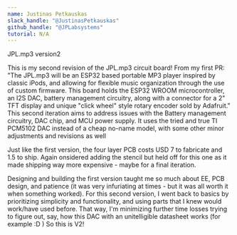 ```yaml
---
name: Justinas Petkauskas
slack_handle: "@JustinasPetkauskas"
github_handle: "@JPLabsystems"
tutorial: N/A
---
```


JPL.mp3 version2

This is my second revision of the JPL.mp3 circuit board! From my first PR:
"The JPL.mp3 will be an ESP32 based portable MP3 player inspired by classic iPods, and allowing for flexible music organization through the use of custom firmware. This board holds the ESP32 WROOM microcontroller, an I2S DAC, battery management circuitry, along with a connector for a 2" TFT display and unique "click wheel" style rotary encoder sold by Adafruit."
This second iteration aims to address issues with the Battery management circuitry, DAC chip, and MCU power supply. It uses the tried and true TI PCM5102 DAC instead of a cheap no-name model, with some other minor adjustments and revisions as well


Just like the first version, the four layer PCB costs USD 7 to fabricate and 1.5 to ship. Again onsidered adding the stencil but held off for this one as it made shipping way more expensive - maybe for a final iteration. 

Designing and building the first version taught me so much about EE, PCB design, and patience (it was very infuriating at times - but it was all worth it when something worked). For this second version, I went back to basics by prioritizing simplicity and functionality, and using parts that I knew would work/have used before. That way, I'm minimizing further time losses trying to figure out, say, how this DAC with an unitelligible datasheet works (for example :D ) So this is V2!
